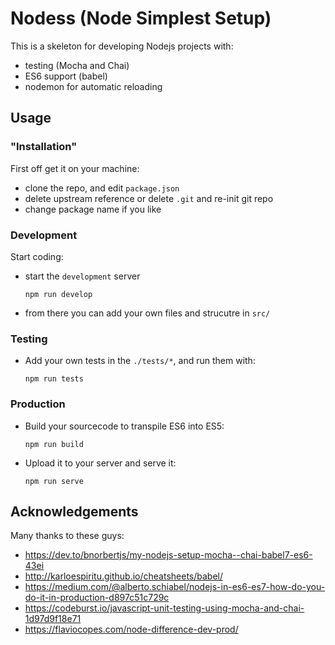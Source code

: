 # Nodess (Node Simplest Setup)

This is a skeleton for developing Nodejs projects with:
- testing (Mocha and Chai)
- ES6 support (babel)
- nodemon for automatic reloading

## Usage 
### "Installation"
First off get it on your machine:
- clone the repo, and edit `package.json`
- delete upstream reference or delete `.git` and re-init git repo
- change package name if you like

### Development
Start coding:
- start the `development` server
  ```
  npm run develop
  ```
- from there you can add your own files and strucutre in `src/`

### Testing
- Add your own tests in the `./tests/*`, and run them with:
  ```
  npm run tests
  ```
### Production
- Build your sourcecode to transpile ES6 into ES5:
  ```
  npm run build
  ```
- Upload it to your server and serve it:
  ```
  npm run serve
  ```

## Acknowledgements
Many thanks to these guys:
- https://dev.to/bnorbertjs/my-nodejs-setup-mocha--chai-babel7-es6-43ei
- http://karloespiritu.github.io/cheatsheets/babel/
- https://medium.com/@alberto.schiabel/nodejs-in-es6-es7-how-do-you-do-it-in-production-d897c51c729c
- https://codeburst.io/javascript-unit-testing-using-mocha-and-chai-1d97d9f18e71
- https://flaviocopes.com/node-difference-dev-prod/
